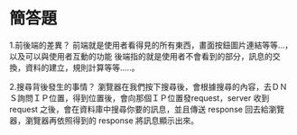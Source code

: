 # 簡答題

1.前後端的差異？
前端就是使用者看得見的所有東西，畫面按鈕圖片連結等等...，以及可以與使用者互動的功能
後端指的就是使用者不會看到的部分，訊息的交換，資料的建立，規則計算等等.....。

2.搜尋背後發生的事情？
瀏覽器在我們按下搜尋後，會根據搜尋的內容，去ＤＮＳ詢問ＩＰ位置，得到位置後，會向那個ＩＰ位置發request，server 收到 request 之後，會在資料庫中搜尋你要的訊息，並且傳送 response 回去給瀏覽器，瀏覽器再依照得到的 response 將訊息顯示出來。


